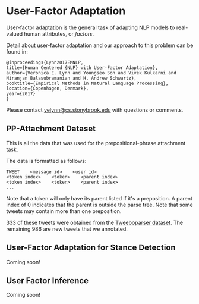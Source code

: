 # User-Factor Adaptation

User-factor adaptation is the general task of adapting NLP models to real-valued human attributes, or *factors*.

Detail about user-factor adaptation and our approach to this problem can be found in:
```
@inproceedings{Lynn2017EMNLP,
title={Human Centered {NLP} with User-Factor Adaptation},
author={Veronica E. Lynn and Youngseo Son and Vivek Kulkarni and Niranjan Balasubramanian and H. Andrew Schwartz},
booktitle={Empirical Methods in Natural Language Processing},
location={Copenhagen, Denmark},
year={2017}
}
```

Please contact velynn@cs.stonybrook.edu with questions or comments.

## PP-Attachment Dataset

This is all the data that was used for the prepositional-phrase attachment task.

The data is formatted as follows:
```
TWEET    <message id>    <user id>
<token index>    <token>    <parent index>
<token index>    <token>    <parent index>
...
```
Note that a token will only have its parent listed if it's a preposition. A parent index of 0 indicates that the parent is outside the parse tree. Note that some tweets may contain more than one preposition.

333 of these tweets were obtained from the [Tweeboparser dataset](https://github.com/ikekonglp/TweeboParser). The remaining 986 are new tweets that we annotated.

## User-Factor Adaptation for Stance Detection

Coming soon!

## User Factor Inference

Coming soon!